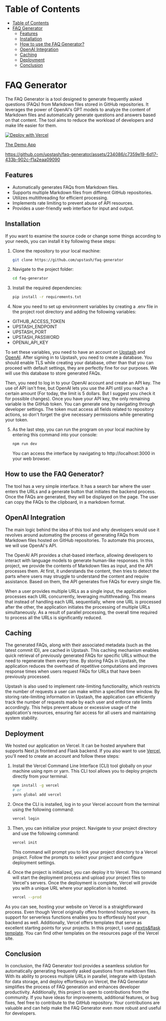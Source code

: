 # Table of Contents
- [Table of Contents](#table-of-contents)
- [FAQ Generator](#faq-generator)
  - [Features](#features)
  - [Installation](#installation)
  - [How to use the FAQ Generator?](#how-to-use-the-faq-generator)
  - [OpenAI Integration](#openai-integration)
  - [Caching](#caching)
  - [Deployment](#deployment)
  - [Conclusion](#conclusion)


# FAQ Generator

The FAQ Generator is a tool designed to generate frequently asked questions (FAQs) from Markdown files stored in GitHub repositories. It leverages the power of OpenAI's GPT models to analyze the content of Markdown files and automatically generate questions and answers based on that content. The tool aims to reduce the workload of developers and make life easier for them.

<a class="inline-flex hover:bg-transparent" href="https://vercel.com/new/clone?repository-url=https%3A%2F%2Fgithub.com%2Fupstash%2Ffaq-generator&amp;env=UPSTASH_ENDPOINT,UPSTASH_PASSWORD,UPSTASH_PORT,OPENAI_API_KEY,GITHUB_ACCESS_TOKEN&amp;demo-title=FAQ%20Generator&amp;demo-description=The%20FAQ%20Generator%20uses%20OpenAI's%20GPT%20models%20to%20create%20FAQs%20from%20Markdown%20files%20on%20GitHub.&amp;demo-url=https%3A%2F%2Ffaq-gen.vercel.app"><img src="https://vercel.com/button" alt="Deploy with Vercel"></a>

[The Demo App](https://faq-gen.vercel.app)

https://github.com/upstash/faq-generator/assets/234086/c7359e19-6d17-433b-902c-f1a2eaa09090

## Features

- Automatically generates FAQs from Markdown files.
- Supports multiple Markdown files from different GitHub repositories.
- Utilizes multithreading for efficient processing.
- Implements rate limiting to prevent abuse of API resources.
- Provides a user-friendly web interface for input and output.

## Installation

If you want to examine the source code or change some things according to your needs, you can install it by following these steps:

1. Clone the repository to your local machine:
   ```bash
   git clone https://github.com/upstash/faq-generator 
   ```

2. Navigate to the project folder:
   ```bash
   cd faq-generator
   ```

3. Install the required dependencies:
   ```bash
   pip install -r requirements.txt
   ```

4. Now you need to set up environment variables by creating a .env file in the project root directory and adding the following variables:
  
  - GITHUB_ACCESS_TOKEN
  - UPSTASH_ENDPOINT
  - UPSTASH_PORT
  - UPSTASH_PASSWORD 
  - OPENAI_API_KEY
  
   
   To set these variables, you need to have an account on [Upstash](https://console.upstash.com/login) and [OpenAI](https://auth0.openai.com/u/login/identifier?state=hKFo2SBJY3lhbWZGVmg1QU8zc0xYTi1TWEtKa1dWaTkwNUFGT6Fur3VuaXZlcnNhbC1sb2dpbqN0aWTZIEZhcUp2V0hkTUZlRm15aEZIX0lCNVV6NmdvaDZ3UXNio2NpZNkgRFJpdnNubTJNdTQyVDNLT3BxZHR3QjNOWXZpSFl6d0Q). After signing in to Upstash, you need to create a database. You should enable TLS while creating your database, other than that you can proceed with default settings, they are perfectly fine for our purposes. We will use this database to store generated FAQs.

  Then, you need to log in to your OpenAI account and create an API key. The use of API isn't free, but OpenAI lets you use the API until you reach a certain amount (For today, the limit is 5 dollars. But I suggest you check it for possible changes). Once you have your API key, the only remaining variable is the GitHub token. You can generate one by navigating through developer settings. The token must access all fields related to repository actions, so don't forget the give necessary permissions while generating your token.


5. As the last step, you can run the program on your local machine by entering this command into your console:
   ```bash
   npm run dev
   ```
   You can access the interface by navigating to http://localhost:3000 in your web browser.

## How to use the FAQ Generator?

The tool has a very simple interface. It has a search bar where the user enters the URLs and a generate button that initiates the backend process. Once the FAQs are generated, they will be displayed on the page. The user can copy the FAQs to the clipboard, in a markdown format.

## OpenAI Integration
The main logic behind the idea of this tool and why developers would use it revolves around automating the process of generating FAQs from Markdown files hosted on GitHub repositories. To automate this process, we will use OpenAI's API.

The OpenAI API provides a chat-based interface, allowing developers to interact with language models to generate human-like responses. In this project, we provide the contents of Markdown files as input, and the API processes them. At first, it understands the content, then tries to detect the parts where users may struggle to understand the content and require assistance. Based on them, the API generates five FAQs for every single file.

When a user provides multiple URLs as a single input, the application processes each URL concurrently, leveraging multithreading. This means that instead of handling each URL sequentially, where one URL is processed after the other, the application initiates the processing of multiple URLs simultaneously. As a result of parallel processing, the overall time required to process all the URLs is significantly reduced.

## Caching

The generated FAQs, along with their associated metadata (such as the latest commit ID), are cached in Upstash. This caching mechanism enables quick retrieval of previously generated FAQs for specific URLs without the need to regenerate them every time. By storing FAQs in Upstash, the application reduces the overhead of repetitive computations and improves response times when users request FAQs for URLs that have been previously processed.

Upstash is also used to implement rate-limiting functionality, which restricts the number of requests a user can make within a specified time window. By storing rate-limiting information in Upstash, the application can efficiently track the number of requests made by each user and enforce rate limits accordingly. This helps prevent abuse or excessive usage of the application's resources, ensuring fair access for all users and maintaining system stability.

## Deployment

We hosted our application on Vercel. It can be hosted anywhere that supports Next.js frontend and Flask backend. If you also want to use [Vercel](https://vercel.com/login), you'll need to create an account and follow these steps:

1. Install the Vercel Command Line Interface (CLI) tool globally on your machine using npm or yarn. This CLI tool allows you to deploy projects directly from your terminal.
   ```bash
   npm install -g vercel
   # or
   yarn global add vercel
   ```

2. Once the CLI is installed, log in to your Vercel account from the terminal using the following command:
   ```bash
   vercel login
   ```
3. Then, you can initialize your project. Navigate to your project directory and use the following command:
   ```bash
   vercel init
   ```
   This command will prompt you to link your project directory to a Vercel project. Follow the prompts to select your project and configure deployment settings.

4. Once the project is initialized, you can deploy it to Vercel. This command will start the deployment process and upload your project files to Vercel's servers. Once the deployment is complete, Vercel will provide you with a unique URL where your application is hosted.
   ```bash
   vercel --prod
   ```

As you can see, hosting your website on Vercel is a straightforward process. Even though Vercel originally offers frontend hosting servers,  its support for serverless functions enables you to effortlessly host your backend as well. Additionally, Vercel offers templates that serve as excellent starting points for your projects. In this project, I used [nextjs&flask template](https://vercel.com/templates/next.js/nextjs-flask-starter). You can find other templates on the resources page of the Vercel site.

## Conclusion

In conclusion, the FAQ Generator tool provides a seamless solution for automatically generating frequently asked questions from markdown files. With its ability to process multiple URLs in parallel, integrate with Upstash for data storage, and deploy effortlessly on Vercel, the FAQ Generator simplifies the process of FAQ generation and enhances developer productivity. Additionally, this project is open to contributions from the community. If you have ideas for improvements, additional features, or bug fixes, feel free to contribute to the GitHub repository. Your contributions are valuable and can help make the FAQ Generator even more robust and useful for developers.
